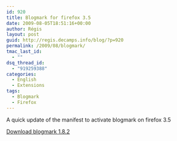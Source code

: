 ```yaml
---
id: 920
title: Blogmark for firefox 3.5
date: 2009-08-05T18:51:16+00:00
author: Régis
layout: post
guid: http://regis.decamps.info/blog/?p=920
permalink: /2009/08/blogmark/
tmac_last_id:
  - ""
dsq_thread_id:
  - "919259388"
categories:
  - English
  - Extensions
tags:
  - Blogmark
  - Firefox
---
```

A quick update of the manifest to activate blogmark on firefox 3.5

[Download blogmark 1.8.2](https://addons.mozilla.org/fr/firefox/downloads/file/61071/blogmark-1.8.2-fx.xpi)
